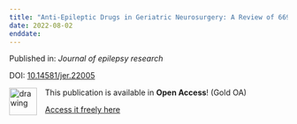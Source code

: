 ```yaml
---
title: "Anti-Epileptic Drugs in Geriatric Neurosurgery: A Review of 669 Neurosurgical Cases."
date: 2022-08-02
enddate:
---
```


Published in: *Journal of epilepsy research*

DOI: [10.14581/jer.22005](https://doi.org/10.14581/jer.22005)

<img src="https://upload.wikimedia.org/wikipedia/commons/thumb/7/77/Open_Access_logo_PLoS_transparent.svg/800px-Open_Access_logo_PLoS_transparent.svg.png" alt="drawing" width="50" align="left"/> &nbsp;&nbsp;&nbsp;This publication is available in **Open Access**! (Gold OA)

&nbsp;&nbsp;&nbsp;<a href="https://www.j-epilepsy.org/upload/jer-22005.pdf">Access it freely here</a>

